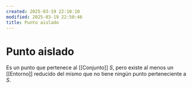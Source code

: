 ```yaml
---
created: 2025-03-19 22:10:10
modified: 2025-03-19 22:50:46
title: Punto aislado
---
```


# Punto aislado

Es un punto que pertenece al [[Conjunto]] $S$, pero existe al menos un [[Entorno]] reducido del mismo que no tiene ningún punto perteneciente a $S$.
